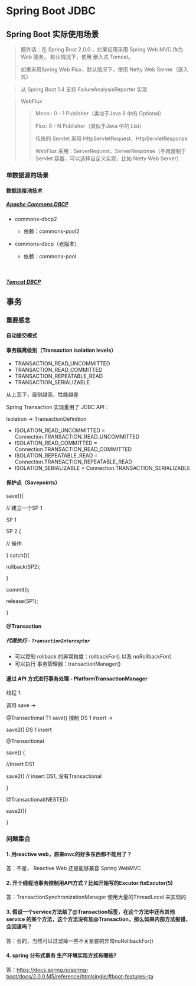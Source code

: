 # Spring Boot JDBC



## Spring Boot 实际使用场景



> 题外话：在 Spring Boot 2.0.0 ，如果应用采用 Spring Web MVC 作为 Web 服务， 默认情况下，使用 嵌入式 Tomcat。
>
> 如果采用Spring Web Flux，默认情况下，使用 Netty Web Server（嵌入式）

> 从 Spring Boot 1.4 支持 FailureAnalysisReporter 实现

> WebFlux
>
> > Mono : 0 - 1 Publisher（类似于Java 8 中的 Optional）
> >
> > Flux:     0 - N Publisher（类似于Java 中的 List）
> >
> > 传统的 Servlet 采用 HttpServletRequest、HttpServletResponse
> >
> > WebFlux 采用：ServerRequest、ServerResponse（不再限制于 Servlet 容器，可以选择自定义实现，比如 Netty Web Server）



### 单数据源的场景



#### 数据连接池技术



##### [Apache Commons DBCP](http://commons.apache.org/proper/commons-dbcp/)

 *  commons-dbcp2 

     * 依赖：commons-pool2

* commons-dbcp（老版本）

  * 依赖：commons-pool

  ​

##### [Tomcat DBCP](http://tomcat.apache.org/tomcat-8.5-doc/jndi-datasource-examples-howto.html)



## 事务

### 重要感念



#### 自动提交模式

#### 事务隔离级别（Transaction isolation levels）

* TRANSACTION_READ_UNCOMMITTED
* TRANSACTION_READ_COMMITTED
* TRANSACTION_REPEATABLE_READ
* TRANSACTION_SERIALIZABLE

从上至下，级别越高，性能越差



Spring Transaction 实现重用了 JDBC API：

Isolation -> TransactionDefinition 

* ISOLATION_READ_UNCOMMITTED = Connection.TRANSACTION_READ_UNCOMMITTED
* ISOLATION_READ_COMMITTED = Connection.TRANSACTION_READ_COMMITTED
* ISOLATION_REPEATABLE_READ = Connection.TRANSACTION_REPEATABLE_READ
* ISOLATION_SERIALIZABLE = Connection.TRANSACTION_SERIALIZABLE

#### 保护点（Savepoints）



save(){

 // 建立一个SP 1

 SP 1

 SP 2 {

  // 操作

} catch(){

 rollback(SP2);

}

commit();

release(SP1);

}





#### @Transaction 

##### 代理执行 - `TransactionInterceptor`

 * 可以控制 rollback 的异常粒度：rollbackFor() 以及 noRollbackFor()
* 可以执行 事务管理器：transactionManager()



#### 通过 API 方式进行事务处理 - PlatformTransactionManager





线程 1:

调用 save ->

@Transactional T1 save() 控制 DS 1 insert -> 



 save2() DS 1 insert



@Transactional

save() {

  //insert DS1 

  save2() // insert DS1, 没有Transactional

}



@Transactional(NESTED)

save2(){

}





### 问题集合



#### 1. 用reactive web，原来mvc的好多东西都不能用了？

答：不是， Reactive Web 还是能够兼容 Spring WebMVC

#### 2. 开个线程池事务控制用API方式？比如开始写的Excutor.fixExcutor(5)

答：TransactionSynchronizationManager 使用大量的ThreadLocal 来实现的



#### 3. 假设一个service方法给了@Transaction标签，在这个方法中还有其他service 的某个方法，这个方法没有加@Transaction，那么如果内部方法报错，会回滚吗？

答：会的，当然可以过滤掉一些不关紧要的异常noRollbackFor()



#### 4. spring 分布式事务 生产环境实现方式有哪些?

答：https://docs.spring.io/spring-boot/docs/2.0.0.M5/reference/htmlsingle/#boot-features-jta

